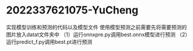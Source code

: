 # 2022337621075-YuCheng
实现模型训练和预测的代码以及模型文件
使用模型预测之前需要先将需要预测的图片放入datat文件夹中
（1）运行onnxpre.py调用best.onnx模型进行预测
（2）运行predict_f.py调用best.pt进行预测
